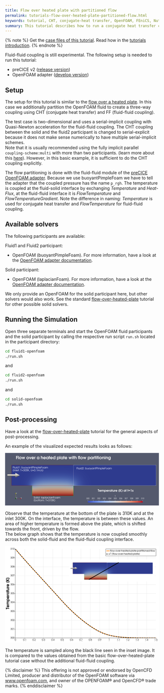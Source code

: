 ```yaml
---
title: Flow over heated plate with partitioned flow
permalink: tutorials-flow-over-heated-plate-partitioned-flow.html
keywords: tutorial, CHT, conjugate-heat transfer, OpenFOAM, FEniCS, Nutils, FF, flow partitioning
summary: This tutorial describes how to run a conjugate heat transfer coupled simulation using preCICE and any fluid-solid solver combination of our <a href="adapters-overview.html">officially provided adapter codes</a>.
---
```


{% note %}
Get the [case files of this tutorial](https://github.com/precice/tutorials/tree/master/flow-over-heated-plate-partitioned-flow). Read how in the [tutorials introduction](https://www.precice.org/tutorials.html).
{% endnote %}

Fluid-fluid coupling is still experimental. The following setup is needed to run this tutorial:

- preCICE v2 ([release version](https://github.com/precice/precice/releases))
- OpenFOAM adapter ([develop version](https://github.com/precice/openfoam-adapter/tree/develop))

## Setup

The setup for this tutorial is similar to the [flow over a heated plate](https://www.precice.org/tutorials-flow-over-heated-plate.html). In this case we additionally partition the OpenFOAM fluid to create a three-way coupling using CHT (conjugate heat transfer) and FF (fluid-fluid coupling).

The test case is two-dimensional and uses a serial-implicit coupling with Quasi-Newton acceleration for the fluid-fluid coupling. The CHT coupling between the solid and the fluid2 participant is changed to serial-explicit because it does not make sense numerically to have multiple serial-implicit schemes.  
Note that it is usually recommended using the fully implicit parallel `coupling-scheme:multi` with more than two participants. (learn more about this [here](https://precice.org/configuration-coupling-multi.html)). However, in this basic example, it is sufficient to do the CHT coupling explicitly.

The flow partitioning is done with the fluid-fluid module of the [preCICE OpenFOAM adapter](https://www.precice.org/adapter-openfoam-overview.html). Because we use buoyantPimpleFoam we have to tell the adapter that the coupled pressure has the name `p_rgh`. The temperature is coupled at the fluid-solid interface by exchanging *Temperature* and *Heat-Flux*, at the fluid-fluid interface it is *FlowTemperature* and *FlowTemperatureGradient*. Note the difference in naming: *Temperature* is used for conjugate heat transfer and *FlowTemperature* for fluid-fluid coupling.

## Available solvers

The following participants are available:

Fluid1 and Fluid2 participant:

* OpenFOAM (buoyantPimpleFoam). For more information, have a look at the [OpenFOAM adapter documentation](https://www.precice.org/adapter-openfoam-overview.html).

Solid participant:

* OpenFOAM (laplacianFoam). For more information, have a look at the [OpenFOAM adapter documentation](https://www.precice.org/adapter-openfoam-overview.html).

We only provide an OpenFOAM for the solid participant here, but other solvers would also work. See the standard [flow-over-heated-plate](https://precice.org/tutorials-flow-over-heated-plate.html) tutorial for other possible solid solvers.

## Running the Simulation

Open three separate terminals and start the OpenFOAM fluid participants and the solid participant by calling the respective run script `run.sh` located in the participant directory:

```bash
cd fluid1-openfoam
./run.sh
```

and

```bash
cd fluid2-openfoam
./run.sh
```

and

```bash
cd solid-openfoam
./run.sh
```

## Post-processing

Have a look at the [flow-over-heated-plate](https://www.precice.org/tutorials-flow-over-heated-plate.html) tutorial for the general aspects of post-processing.

An example of the visualized expected results looks as follows:

![result](images/tutorials-flow-over-heated-plate-partitioned-flow-results.png)

Observe that the temperature at the bottom of the plate is 310K and at the inlet 300K. On the interface, the temperature is between these values. An area of higher temperature is formed above the plate, which is shifted towards the front, driven by the flow.  
The below graph shows that the temperature is now coupled smoothly across both the solid-fluid and the fluid-fluid coupling interface.

![result](images/tutorials-flow-over-heated-plate-partitioned-flow-graph.png)

The temperature is sampled along the black line seen in the inset image. It is compared to the values obtained from the basic flow-over-heated-plate tutorial case without the additional fluid-fluid coupling.

{% disclaimer %}
This offering is not approved or endorsed by OpenCFD Limited, producer and distributor of the OpenFOAM software via www.openfoam.com, and owner of the OPENFOAM®  and OpenCFD®  trade marks.
{% enddisclaimer %}
